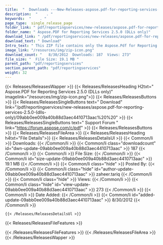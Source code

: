 ```yaml
---
title:  "  Downloads ---New-Releases-aspose.pdf-for-reporting-services-2.5.0-(dlls-only) . " 
description:  "    . " 
keywords:  "    . " 
page_type:  single_release_page
folder_link: " pdf/reportingservices/new-releases/aspose.pdf-for-reporting-services-2.5.0-(dlls-only)/"
folder_name: " Aspose.PDF for Reporting Services 2.5.0 (DLLs only)"
download_link: " /pdf/reportingservices/new-releases/aspose.pdf-for-reporting-services-2.5.0-(dlls-only)/09abb0ee009a40b88d3aec4410713aac"
download_text: " Download"
Intro_text: " This ZIP file contains only the Aspose.Pdf for Reporting Services assemblies. Th..."
image_link: "/resources/img/zip-icon.png"
download_count: "   8/30/2012  Downloads: 187  Views: 273"
file_size: "  File Size: 19.1 MB "
parent_path: "pdf/reportingservices"
section_parent_path: "pdf/reportingservices"
weight: 32 
---
```


{{< Releases/ReleasesWapper >}}
  {{< Releases/ReleasesHeading H2txt=" Aspose.PDF for Reporting Services 2.5.0 (DLLs only)" imagelink="/resources/img/zip-icon.png">}}
  {{< Releases/ReleasesButtons >}}
    {{< Releases/ReleasesSingleButtons text=" Download" link="/pdf/reportingservices/new-releases/aspose.pdf-for-reporting-services-2.5.0-(dlls-only)/09abb0ee009a40b88d3aec4410713aac%20%20" >}}
    {{< Releases/ReleasesSingleButtons text=" Support Forum " link="https://forum.aspose.com/c/pdf" >}}
  {{< Releases/ReleasesButtons >}}
  {{< Releases/ReleasesFileArea >}}
    {{< Releases/ReleasesHeading h4txt="File Details">}}
    {{< Releases/ReleasesDetailsUl >}}
            {{< Common/li  >}} Downloads: {{< /Common/li >}} 
      {{< Common/li class="downloadcount" id="dwn-update-09abb0ee009a40b88d3aec4410713aac" >}} 187 {{< /Common/li >}} 
      {{< Common/li  >}} File Size: {{< /Common/li >}} 
      {{< Common/li id="size-update-09abb0ee009a40b88d3aec4410713aac" >}} 19.1 MB {{< /Common/li >}} 
      {{< Common/li  class="hide" >}} Posted By: {{< /Common/li >}} 
      {{< Common/li class="hide" id="author-update-09abb0ee009a40b88d3aec4410713aac" >}} zaheer.tariq {{< /Common/li >}} 
      {{< Common/li class="hide"  >}} Views: {{< /Common/li >}} 
      {{< Common/li class="hide" id="view-update-09abb0ee009a40b88d3aec4410713aac" >}} 273 {{< /Common/li >}} 
      {{< Common/li  >}} Date Added: {{< /Common/li >}} 
      {{< Common/li id="added-update-09abb0ee009a40b88d3aec4410713aac" >}} 8/30/2012 {{< /Common/li >}} 

    {{< /Releases/ReleasesDetailsUl >}}

  {{< Releases/ReleasesFileFeatures >}}
      
  {{< /Releases/ReleasesFileFeatures >}}
 {{< /Releases/ReleasesFileArea >}}
{{< /Releases/ReleasesWapper >}}


